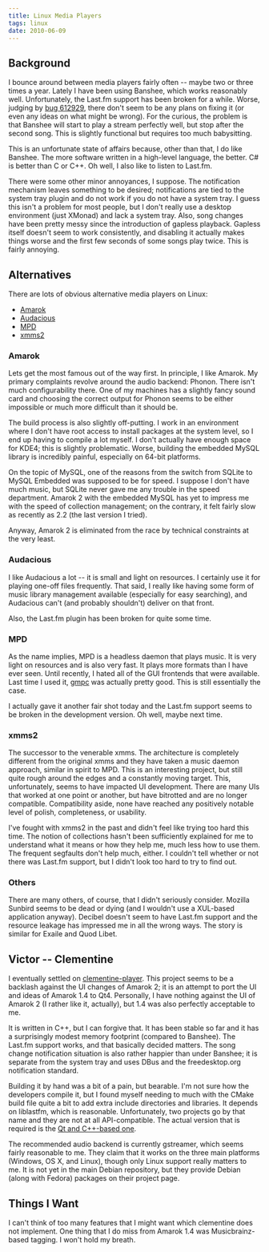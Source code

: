 ```yaml
---
title: Linux Media Players
tags: linux
date: 2010-06-09
---
```


Background
----------

I bounce around between media players fairly often -- maybe two or
three times a year.  Lately I have been using Banshee, which works
reasonably well.  Unfortunately, the Last.fm support has been broken
for a while.  Worse, judging by
[bug 612929](https://bugzilla.gnome.org/show_bug.cgi?id=612929), there
don't seem to be any plans on fixing it (or even any ideas on what
might be wrong).  For the curious, the problem is that Banshee will
start to play a stream perfectly well, but stop after the second song.
This is slightly functional but requires too much babysitting.

This is an unfortunate state of affairs because, other than that, I do
like Banshee.  The more software written in a high-level language, the
better.  C# is better than C or C++.  Oh well, I also like to listen
to Last.fm.

There were some other minor annoyances, I suppose.  The notification
mechanism leaves something to be desired; notifications are tied to
the system tray plugin and do not work if you do not have a system
tray.  I guess this isn't a problem for most people, but I don't
really use a desktop environment (just XMonad) and lack a system tray.
Also, song changes have been pretty messy since the introduction of
gapless playback.  Gapless itself doesn't seem to work consistently,
and disabling it actually makes things worse and the first few seconds
of some songs play twice.  This is fairly annoying.

Alternatives
------------

There are lots of obvious alternative media players on Linux:

 * [Amarok](http://amarok.kde.org/)
 * [Audacious](http://audacious-media-player.org/)
 * [MPD](http://mpd.wikia.com/wiki/Music_Player_Daemon_Wiki)
 * [xmms2](http://xmms2.org/)

### Amarok

Lets get the most famous out of the way first.  In principle, I like
Amarok.  My primary complaints revolve around the audio backend:
Phonon.  There isn't much configurability there.  One of my machines
has a slightly fancy sound card and choosing the correct output for
Phonon seems to be either impossible or much more difficult than it
should be.

The build process is also slightly off-putting.  I work in an
environment where I don't have root access to install packages at the
system level, so I end up having to compile a lot myself.  I don't
actually have enough space for KDE4; this is slightly problematic.
Worse, building the embedded MySQL library is incredibly painful,
especially on 64-bit platforms.

On the topic of MySQL, one of the reasons from the switch from SQLite
to MySQL Embedded was supposed to be for speed.  I suppose I don't
have much music, but SQLite never gave me any trouble in the speed
department.  Amarok 2 with the embedded MySQL has yet to impress me
with the speed of collection management; on the contrary, it felt
fairly slow as recently as 2.2 (the last version I tried).

Anyway, Amarok 2 is eliminated from the race by technical constraints
at the very least.

### Audacious

I like Audacious a lot -- it is small and light on resources.  I
certainly use it for playing one-off files frequently.  That said, I
really like having some form of music library management available
(especially for easy searching), and Audacious can't (and probably
shouldn't) deliver on that front.

Also, the Last.fm plugin has been broken for quite some time.

### MPD

As the name implies, MPD is a headless daemon that plays music.  It is
very light on resources and is also very fast.  It plays more formats
than I have ever seen.  Until recently, I hated all of the GUI
frontends that were available.  Last time I used it,
[gmpc](http://gmpc.wikia.com/) was actually pretty good.  This is
still essentially the case.

I actually gave it another fair shot today and the Last.fm support
seems to be broken in the development version.  Oh well, maybe next
time.

### xmms2

The successor to the venerable xmms.  The architecture is completely
different from the original xmms and they have taken a music daemon
approach, similar in spirit to MPD.  This is an interesting project,
but still quite rough around the edges and a constantly moving target.
This, unfortunately, seems to have impacted UI development.  There
are many UIs that worked at one point or another, but have bitrotted
and are no longer compatible.  Compatibility aside, none have reached
any positively notable level of polish, completeness, or usability.

I've fought with xmms2 in the past and didn't feel like trying too
hard this time.  The notion of collections hasn't been sufficiently
explained for me to understand what it means or how they help me, much
less how to use them.  The frequent segfaults don't help much, either.
I couldn't tell whether or not there was Last.fm support, but I didn't
look too hard to try to find out.

### Others

There are many others, of course, that I didn't seriously consider.
Mozilla Sunbird seems to be dead or dying (and I wouldn't use a
XUL-based application anyway).  Decibel doesn't seem to have Last.fm
support and the resource leakage has impressed me in all the wrong
ways.  The story is similar for Exaile and Quod Libet.


Victor -- Clementine
--------------------

I eventually settled on
[clementine-player](http://code.google.com/p/clementine-player/).
This project seems to be a backlash against the UI changes of Amarok
2; it is an attempt to port the UI and ideas of Amarok 1.4 to Qt4.
Personally, I have nothing against the UI of Amarok 2 (I rather like
it, actually), but 1.4 was also perfectly acceptable to me.

It is written in C++, but I can forgive that.  It has been stable so
far and it has a surprisingly modest memory footprint (compared to
Banshee).  The Last.fm support works, and that basically decided
matters.  The song change notification situation is also rather
happier than under Banshee; it is separate from the system tray and
uses DBus and the freedesktop.org notification standard.

Building it by hand was a bit of a pain, but bearable.  I'm not sure
how the developers compile it, but I found myself needing to much with
the CMake build file quite a bit to add extra include directories and
libraries.  It depends on liblastfm, which is reasonable.
Unfortunately, two projects go by that name and they are not at all
API-compatible.  The actual version that is required is the
[Qt and C++-based one](http://github.com/mxcl/liblastfm).

The recommended audio backend is currently gstreamer, which seems
fairly reasonable to me.  They claim that it works on the three main
platforms (Windows, OS X, and Linux), though only Linux support really
matters to me.  It is not yet in the main Debian repository, but they
provide Debian (along with Fedora) packages on their project page.

Things I Want
-------------

I can't think of too many features that I might want which clementine
does not implement.  One thing that I do miss from Amarok 1.4 was
Musicbrainz-based tagging.  I won't hold my breath.
